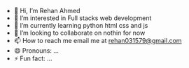 - 👋 Hi, I’m Rehan Ahmed
- 👀 I’m interested in Full stacks web development
- 🌱 I’m currently learning python html css and js
- 💞️ I’m looking to collaborate on nothin for now
- 📫 How to reach me email me at rehan031579@gmail.com
- 😄 Pronouns: ...
- ⚡ Fun fact: ...

<!---
BlackDevilOC/BlackDevilOC is a ✨ special ✨ repository because its `README.md` (this file) appears on your GitHub profile.
You can click the Preview link to take a look at your changes.
--->
